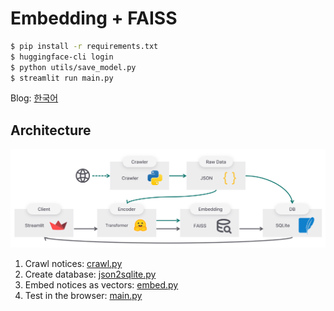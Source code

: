 # Embedding + FAISS

```bash
$ pip install -r requirements.txt
$ huggingface-cli login
$ python utils/save_model.py
$ streamlit run main.py
```

Blog: [한국어](https://denev6.github.io/projects/2025/03/24/retrieve-notice.html)

## Architecture

![overview](./utils/overview.png)

1. Crawl notices: [crawl.py](./utils/crawl.py)
2. Create database: [json2sqlite.py](./utils/json2sqlite.py)
3. Embed notices as vectors: [embed.py](./embed.py)
4. Test in the browser: [main.py](./main.py)
